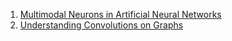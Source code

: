1. [Multimodal Neurons in Artificial Neural Networks](https://distill.pub/2021/multimodal-neurons/)
2. [Understanding Convolutions on Graphs](https://distill.pub/2021/understanding-gnns/)

